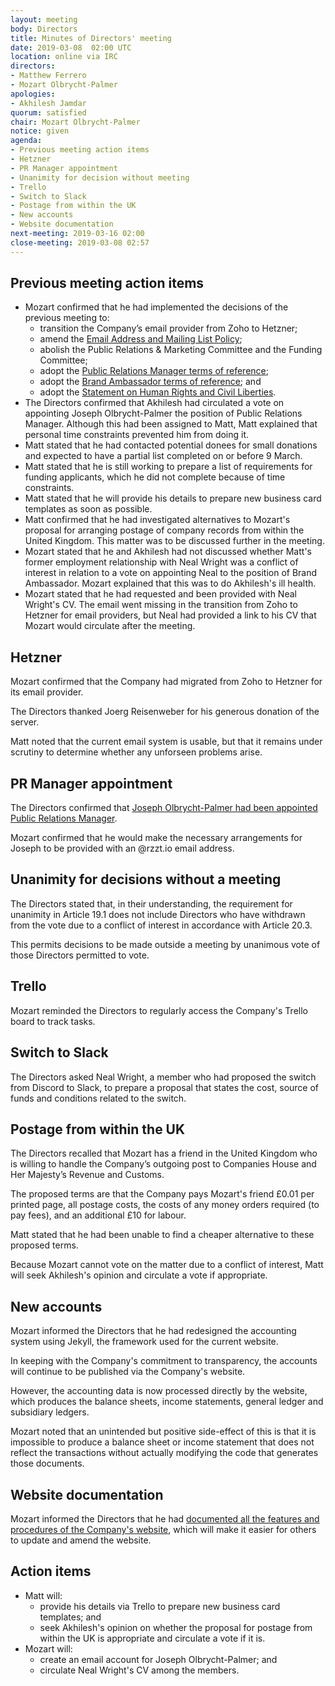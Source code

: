 ```yaml
---
layout: meeting
body: Directors
title: Minutes of Directors' meeting
date: 2019-03-08  02:00 UTC
location: online via IRC
directors:
- Matthew Ferrero
- Mozart Olbrycht-Palmer
apologies:
- Akhilesh Jamdar
quorum: satisfied
chair: Mozart Olbrycht-Palmer
notice: given
agenda:
- Previous meeting action items
- Hetzner
- PR Manager appointment
- Unanimity for decision without meeting
- Trello
- Switch to Slack
- Postage from within the UK
- New accounts
- Website documentation
next-meeting: 2019-03-16 02:00
close-meeting: 2019-03-08 02:57
---
```


## Previous meeting action items

- Mozart confirmed that he had implemented the decisions of the previous meeting to:
  - transition the Company’s email provider from Zoho to Hetzner;
  - amend the [Email Address and Mailing List Policy](https://rzzt.io/policies/email-address-and-mailing-list-policy.html);
  - abolish the Public Relations & Marketing Committee and the Funding Committee;
  - adopt the [Public Relations Manager terms of reference](https://rzzt.io/terms-of-reference/public-relations-manager-terms-of-reference.html);
  - adopt the [Brand Ambassador terms of reference](https://rzzt.io/terms-of-reference/brand-ambassador-terms-of-reference.html); and
  - adopt the [Statement on Human Rights and Civil Liberties](https://rzzt.io/human-rights-and-civil-liberties/).
- The Directors confirmed that Akhilesh had circulated a vote on appointing Joseph Olbrycht-Palmer the position of Public Relations Manager. Although this had been assigned to Matt, Matt explained that personal time constraints prevented him from doing it.
- Matt stated that he had contacted potential donees for small donations and expected to have a partial list completed on or before 9 March.
- Matt stated that he is still working to prepare a list of requirements for funding applicants, which he did not complete because of time constraints.
- Matt stated that he will provide his details to prepare new business card templates as soon as possible.
- Matt confirmed that he had investigated alternatives to Mozart's proposal for arranging postage of company records from within the United Kingdom. This matter was to be discussed further in the meeting.
- Mozart stated that he and Akhilesh had not discussed whether Matt's former employment relationship with Neal Wright was a conflict of interest in relation to a vote on appointing Neal to the position of Brand Ambassador. Mozart explained that this was to do Akhilesh's ill health.
- Mozart stated that he had requested and been provided with Neal Wright's CV. The email went missing in the transition from Zoho to Hetzner for email providers, but Neal had provided a link to his CV that Mozart would circulate after the meeting.

## Hetzner

Mozart confirmed that the Company had migrated from Zoho to Hetzner for its email provider.

The Directors thanked Joerg Reisenweber for his generous donation of the server.

Matt noted that the current email system is usable, but that it remains under scrutiny to determine whether any unforseen problems arise.

## PR Manager appointment

The Directors confirmed that [Joseph Olbrycht-Palmer had been appointed Public Relations Manager](https://rzzt.io/minutes/2019-03-08-decision-without-meeting.html).

Mozart confirmed that he would make the necessary arrangements for Joseph to be provided with an @rzzt.io email address.

## Unanimity for decisions without a meeting

The Directors stated that, in their understanding, the requirement for unanimity in Article 19.1 does not include Directors who have withdrawn from the vote due to a conflict of interest in accordance with Article 20.3.

This permits decisions to be made outside a meeting by unanimous vote of those Directors permitted to vote.

## Trello

Mozart reminded the Directors to regularly access the Company's Trello board to track tasks.

## Switch to Slack

The Directors asked Neal Wright, a member who had proposed the switch from Discord to Slack, to prepare a proposal that states the cost, source of funds and conditions related to the switch.

## Postage from within the UK

The Directors recalled that Mozart has a friend in the United Kingdom who is willing to handle the Company’s outgoing post to Companies House and Her Majesty’s Revenue and Customs.

The proposed terms are that the Company pays Mozart's friend £0.01 per printed page, all postage costs, the costs of any money orders required (to pay fees), and an additional £10 for labour.

Matt stated that he had been unable to find a cheaper alternative to these proposed terms.

Because Mozart cannot vote on the matter due to a conflict of interest, Matt will seek Akhilesh's opinion and circulate a vote if appropriate.

## New accounts

Mozart informed the Directors that he had redesigned the accounting system using Jekyll, the framework used for the current website.

In keeping with the Company's commitment to transparency, the accounts will continue to be published via the Company's website.

However, the accounting data is now processed directly by the website, which produces the balance sheets, income statements, general ledger and subsidiary ledgers.

Mozart noted that an unintended but positive side-effect of this is that it is impossible to produce a balance sheet or income statement that does not reflect the transactions without actually modifying the code that generates those documents.

## Website documentation

Mozart informed the Directors that he had [documented all the features and procedures of the Company's website](https://github.com/RZZT/website/wiki), which will make it easier for others to update and amend the website.

## Action items

- Matt will:
    - provide his details via Trello to prepare new business card templates; and
    - seek Akhilesh's opinion on whether the proposal for postage from within the UK is appropriate and circulate a vote if it is.
- Mozart will:
    - create an email account for Joseph Olbrycht-Palmer; and
    - circulate Neal Wright's CV among the members.
